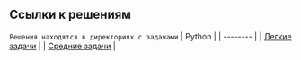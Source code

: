 ## Ссылки к решениям


`Решения находятся в директориях с задачами`
| Python   |
| -------- | 
| [Легкие задачи](https://github.com/freer4an/TechOrda/tree/main/python/%D0%BB%D0%B5%D0%B3%D0%BA%D0%B8%D0%B5%20%D0%B2%D0%BE%D0%BF%D1%80%D0%BE%D1%81%D1%8B) |
| [Средние задачи](https://github.com/freer4an/TechOrda/tree/main/python/%D1%81%D1%80%D0%B5%D0%B4%D0%BD%D0%B8%D0%B5%20%D0%B7%D0%B0%D0%B4%D0%B0%D1%87%D0%B8) |
